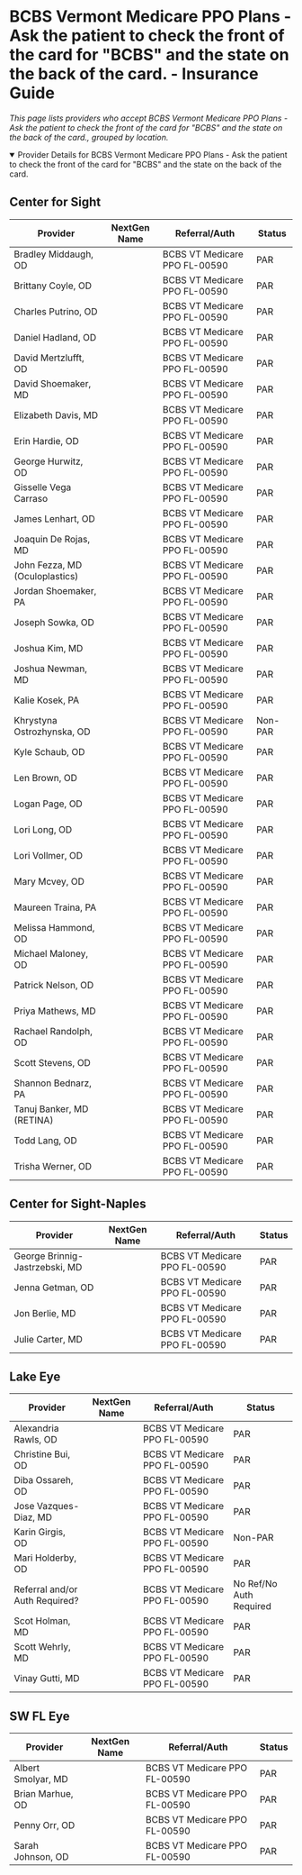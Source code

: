 # BCBS Vermont Medicare PPO Plans - Ask the patient to check the front of the card for "BCBS" and the state on the back of the card. - Insurance Guide

*This page lists providers who accept BCBS Vermont Medicare PPO Plans - Ask the patient to check the front of the card for "BCBS" and the state on the back of the card., grouped by location.*

<details open><summary>Provider Details for BCBS Vermont Medicare PPO Plans - Ask the patient to check the front of the card for "BCBS" and the state on the back of the card.</summary>

## Center for Sight

| Provider | NextGen Name | Referral/Auth | Status |
|----------|-------------|--------------|--------|
| Bradley Middaugh, OD |  | BCBS VT Medicare PPO FL-00590 | PAR |
| Brittany Coyle, OD |  | BCBS VT Medicare PPO FL-00590 | PAR |
| Charles Putrino, OD |  | BCBS VT Medicare PPO FL-00590 | PAR |
| Daniel Hadland, OD |  | BCBS VT Medicare PPO FL-00590 | PAR |
| David Mertzlufft, OD |  | BCBS VT Medicare PPO FL-00590 | PAR |
| David Shoemaker, MD |  | BCBS VT Medicare PPO FL-00590 | PAR |
| Elizabeth Davis, MD |  | BCBS VT Medicare PPO FL-00590 | PAR |
| Erin Hardie, OD |  | BCBS VT Medicare PPO FL-00590 | PAR |
| George Hurwitz, OD |  | BCBS VT Medicare PPO FL-00590 | PAR |
| Gisselle Vega Carraso |  | BCBS VT Medicare PPO FL-00590 | PAR |
| James Lenhart, OD |  | BCBS VT Medicare PPO FL-00590 | PAR |
| Joaquin De Rojas, MD |  | BCBS VT Medicare PPO FL-00590 | PAR |
| John Fezza, MD (Oculoplastics) |  | BCBS VT Medicare PPO FL-00590 | PAR |
| Jordan Shoemaker, PA |  | BCBS VT Medicare PPO FL-00590 | PAR |
| Joseph Sowka, OD |  | BCBS VT Medicare PPO FL-00590 | PAR |
| Joshua Kim, MD |  | BCBS VT Medicare PPO FL-00590 | PAR |
| Joshua Newman, MD |  | BCBS VT Medicare PPO FL-00590 | PAR |
| Kalie Kosek, PA |  | BCBS VT Medicare PPO FL-00590 | PAR |
| Khrystyna Ostrozhynska, OD |  | BCBS VT Medicare PPO FL-00590 | Non-PAR |
| Kyle Schaub, OD |  | BCBS VT Medicare PPO FL-00590 | PAR |
| Len Brown, OD |  | BCBS VT Medicare PPO FL-00590 | PAR |
| Logan Page, OD |  | BCBS VT Medicare PPO FL-00590 | PAR |
| Lori Long, OD |  | BCBS VT Medicare PPO FL-00590 | PAR |
| Lori Vollmer, OD |  | BCBS VT Medicare PPO FL-00590 | PAR |
| Mary Mcvey, OD |  | BCBS VT Medicare PPO FL-00590 | PAR |
| Maureen Traina, PA |  | BCBS VT Medicare PPO FL-00590 | PAR |
| Melissa Hammond, OD |  | BCBS VT Medicare PPO FL-00590 | PAR |
| Michael Maloney, OD |  | BCBS VT Medicare PPO FL-00590 | PAR |
| Patrick Nelson, OD |  | BCBS VT Medicare PPO FL-00590 | PAR |
| Priya Mathews, MD |  | BCBS VT Medicare PPO FL-00590 | PAR |
| Rachael Randolph, OD |  | BCBS VT Medicare PPO FL-00590 | PAR |
| Scott Stevens, OD |  | BCBS VT Medicare PPO FL-00590 | PAR |
| Shannon Bednarz, PA |  | BCBS VT Medicare PPO FL-00590 | PAR |
| Tanuj Banker, MD (RETINA) |  | BCBS VT Medicare PPO FL-00590 | PAR |
| Todd Lang, OD |  | BCBS VT Medicare PPO FL-00590 | PAR |
| Trisha Werner, OD |  | BCBS VT Medicare PPO FL-00590 | PAR |

## Center for Sight-Naples

| Provider | NextGen Name | Referral/Auth | Status |
|----------|-------------|--------------|--------|
| George Brinnig-Jastrzebski, MD |  | BCBS VT Medicare PPO FL-00590 | PAR |
| Jenna Getman, OD |  | BCBS VT Medicare PPO FL-00590 | PAR |
| Jon Berlie, MD |  | BCBS VT Medicare PPO FL-00590 | PAR |
| Julie Carter, MD |  | BCBS VT Medicare PPO FL-00590 | PAR |

## Lake Eye 

| Provider | NextGen Name | Referral/Auth | Status |
|----------|-------------|--------------|--------|
| Alexandria Rawls, OD |  | BCBS VT Medicare PPO FL-00590 | PAR |
| Christine Bui, OD |  | BCBS VT Medicare PPO FL-00590 | PAR |
| Diba Ossareh, OD |  | BCBS VT Medicare PPO FL-00590 | PAR |
| Jose Vazques-Diaz, MD |  | BCBS VT Medicare PPO FL-00590 | PAR |
| Karin Girgis, OD |  | BCBS VT Medicare PPO FL-00590 | Non-PAR |
| Mari Holderby, OD |  | BCBS VT Medicare PPO FL-00590 | PAR |
| Referral and/or Auth Required? |  | BCBS VT Medicare PPO FL-00590 | No Ref/No Auth Required |
| Scot Holman, MD |  | BCBS VT Medicare PPO FL-00590 | PAR |
| Scott Wehrly, MD |  | BCBS VT Medicare PPO FL-00590 | PAR |
| Vinay Gutti, MD |  | BCBS VT Medicare PPO FL-00590 | PAR |

## SW FL Eye

| Provider | NextGen Name | Referral/Auth | Status |
|----------|-------------|--------------|--------|
| Albert Smolyar, MD |  | BCBS VT Medicare PPO FL-00590 | PAR |
| Brian Marhue, OD |  | BCBS VT Medicare PPO FL-00590 | PAR |
| Penny Orr, OD |  | BCBS VT Medicare PPO FL-00590 | PAR |
| Sarah Johnson, OD |  | BCBS VT Medicare PPO FL-00590 | PAR |

</details>

